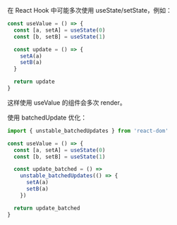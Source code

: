在 React Hook 中可能多次使用 useState/setState，例如：

```ts
const useValue = () => {
  const [a, setA] = useState(0)
  const [b, setB] = useState(1)

  const update = () => {
    setA(a)
    setB(a)
  }

  return update
}
```

这样使用 useValue 的组件会多次 render。

使用 batchedUpdate 优化：

```ts
import { unstable_batchedUpdates } from 'react-dom'

const useValue = () => {
  const [a, setA] = useState(0)
  const [b, setB] = useState(1)

  const update_batched = () =>
    unstable_batchedUpdates(() => {
      setA(a)
      setB(a)
    })

  return update_batched
}
```
